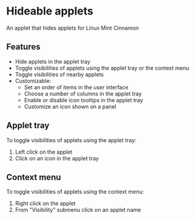 # Hideable applets
An applet that hides applets for Linux Mint Cinnamon

## Features
* Hide applets in the applet tray
* Toggle visibilities of applets using the applet tray or the context menu
* Toggle visibilities of nearby applets
* Customizable:
  * Set an order of items in the user interface
  * Choose a number of columns in the applet tray
  * Enable or disable icon tooltips in the applet tray
  * Customize an icon shown on a panel

## Applet tray
To toggle visibilities of applets using the applet tray:
1. Left click on the applet
2. Click on an icon in the applet tray

## Context menu
To toggle visibilities of applets using the context menu:
1. Right click on the applet
2. From "Visibility" submenu click on an applet name
